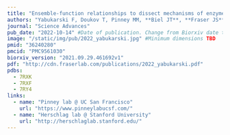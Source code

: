 ```yaml
---
title: "Ensemble-function relationships to dissect mechanisms of enzyme catalysis."
authors: "Yabukarski F, Doukov T, Pinney MM, **Biel JT**, **Fraser JS**, Herschlag D."
journal: "Science Advances"
pub_date: "2022-10-14" #Date of publication. Change from Biorxiv date to Journal date once accepted
image: "/static/img/pub/2022_yabukarski.jpg" #Minimum dimensions TBD
pmid: "36240280"
pmcid: "PMC9561030"
biorxiv_version: "2021.09.29.461692v1"
pdf: "http://cdn.fraserlab.com/publications/2022_yabukarski.pdf"
pdbs:
  - 7RXK
  - 7RXF
  - 7RY4
links:
  - name: "Pinney lab @ UC San Francisco"
    url: "https://www.pinneylabucsf.com/"
  - name: "Herschlag lab @ Stanford University"
    url: "http://herschlaglab.stanford.edu/"
---
```

